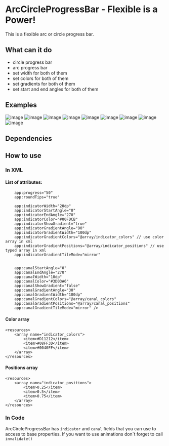 # ArcCircleProgressBar - Flexible is a Power!

This is a flexible arc or circle progress bar.

## What can it do

- circle progress bar
- arc progress bar
- set  width for both of them
- set colors for both of them
- set gradients for both of them
- set start and end angles for both of them

## Examples

![image](https://user-images.githubusercontent.com/48997650/156380567-d2c1e53a-c147-4d6a-b0a7-9e1405302b0a.png)
![image](https://user-images.githubusercontent.com/48997650/156380737-d1ce01cc-1acd-4a08-9846-64beb818e44f.png)
![image](https://user-images.githubusercontent.com/48997650/156380853-57d969e1-1240-45fe-af2a-ef250db62b37.png)
![image](https://user-images.githubusercontent.com/48997650/156380983-aa9d876d-70e0-4cd1-b4b4-5bcbf6699175.png)
![image](https://user-images.githubusercontent.com/48997650/156381157-85da475f-bdf2-417a-9650-1e39f3144871.png)
![image](https://user-images.githubusercontent.com/48997650/156381335-411f01bf-3e79-4c06-acda-324a28da83d8.png)
![image](https://user-images.githubusercontent.com/48997650/156381712-607e09a4-59a6-4e4a-9c76-24be3d1f71e0.png)
![image](https://user-images.githubusercontent.com/48997650/156381927-787ce7f6-33b4-4dd7-992d-e7d4a5817ff4.png)
![image](https://user-images.githubusercontent.com/48997650/156382181-85f03ba2-156b-49e1-858e-9c61ca908cfb.png)


## Dependencies

## How to use

### In XML

#### List of attributes:

```
    app:progress="50"
    app:roundTips="true"

    app:indicatorWidth="20dp"
    app:indicatorStartAngle="0"
    app:indicatorEndAngle="270"
    app:indicatorColor="#00FDCB"
    app:indicatorShowGradient="true"
    app:indicatorGradientAngle="90"
    app:indicatorGradientWidth="100dp"
    app:indicatorGradientColors="@array/indicator_colors" // use color array in xml
    app:indicatorGradientPositions="@array/indicator_positions" // use typed array in xml
    app:indicatorGradientTileMode="mirror"


    app:canalStartAngle="0"
    app:canalEndAngle="270"
    app:canalWidth="10dp"
    app:canalColor="#3D03A6"
    app:canalShowGradient="false"
    app:canalGradientAngle="30"
    app:canalGradientWidth="100dp"
    app:canalGradientColors="@array/canal_colors"
    app:canalGradientPositions="@array/canal_positions"
    app:canalGradientTileMode="mirror" />
```

#### Color array

```
<resources>
    <array name="indicator_colors">
        <item>#D11212</item>
        <item>#08FF3D</item>
        <item>#0040FF</item>
    </array>
</resources>
```

#### Positions array

```
<resources>
    <array name="indicator_positions">
        <item>0.25</item>
        <item>0.5</item>
        <item>0.75</item>
    </array>
</resources>
```
### In Code

ArcCircleProgressBar has `indicator` and `canal` fields that you can use to access to base properties. If you want to use animations don\`t forget to call `invalidate()` 



